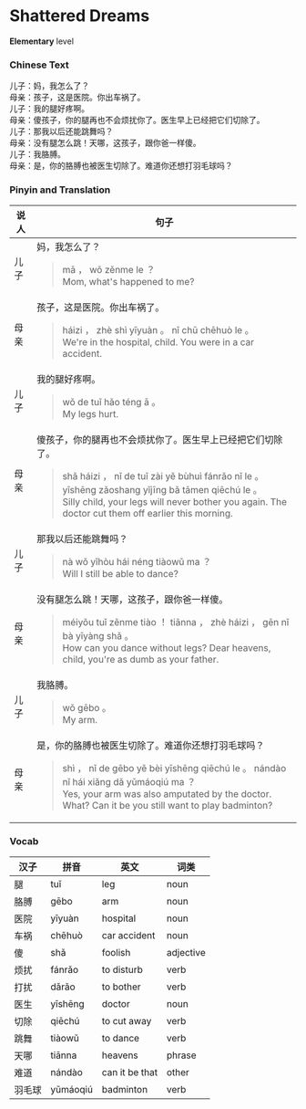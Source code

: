 # Shattered Dreams
**Elementary** level
### Chinese Text
儿子：妈，我怎么了？<br />母亲：孩子，这是医院。你出车祸了。<br />儿子：我的腿好疼啊。<br />母亲：傻孩子，你的腿再也不会烦扰你了。医生早上已经把它们切除了。<br />儿子：那我以后还能跳舞吗？<br />母亲：没有腿怎么跳！天哪，这孩子，跟你爸一样傻。<br />儿子：我胳膊。<br />母亲：是，你的胳膊也被医生切除了。难道你还想打羽毛球吗？

### Pinyin and Translation
|说人|句子|
|----|----|
|儿子|妈，我怎么了？<blockquote>mā ， wǒ zěnme le ？<br />Mom, what's happened to me?</blockquote>|
|母亲|孩子，这是医院。你出车祸了。<blockquote>háizi ， zhè shì yīyuàn 。 nǐ chū chēhuò le 。<br />We're in the hospital, child. You were in a car accident.</blockquote>|
|儿子|我的腿好疼啊。<blockquote>wǒ de tuǐ hǎo téng ā 。<br />My legs hurt.</blockquote>|
|母亲|傻孩子，你的腿再也不会烦扰你了。医生早上已经把它们切除了。<blockquote>shǎ háizi ， nǐ de tuǐ zài yě bùhuì fánrǎo nǐ le 。 yīshēng zǎoshang yǐjīng bǎ tāmen qiēchú le 。<br />Silly child, your legs will never bother you again. The doctor cut them off earlier this morning.</blockquote>|
|儿子|那我以后还能跳舞吗？<blockquote>nà wǒ yǐhòu hái néng tiàowǔ ma ？<br />Will I still be able to dance?</blockquote>|
|母亲|没有腿怎么跳！天哪，这孩子，跟你爸一样傻。<blockquote>méiyǒu tuǐ zěnme tiào ！ tiānna ， zhè háizi ， gēn nǐ bà yīyàng shǎ 。<br />How can you dance without legs? Dear heavens, child, you're as dumb as your father.</blockquote>|
|儿子|我胳膊。<blockquote>wǒ gēbo 。<br />My arm.</blockquote>|
|母亲|是，你的胳膊也被医生切除了。难道你还想打羽毛球吗？<blockquote>shì ， nǐ de gēbo yě bèi yīshēng qiēchú le 。 nándào nǐ hái xiǎng dǎ yǔmáoqiú ma ？<br />Yes, your arm was also amputated by the doctor. What? Can it be you still want to play badminton?</blockquote>|
### Vocab
|汉子|拼音|英文|词类|
|----|----|----|----|
|腿|tuǐ|leg|noun|
|胳膊|gēbo|arm|noun|
|医院|yīyuàn|hospital|noun|
|车祸|chēhuò|car accident|noun|
|傻|shǎ|foolish|adjective|
|烦扰|fánrǎo|to disturb|verb|
|打扰|dǎrǎo|to bother|verb|
|医生|yīshēng|doctor|noun|
|切除|qiēchú|to cut away|verb|
|跳舞|tiàowǔ|to dance|verb|
|天哪|tiānna|heavens|phrase|
|难道|nándào|can it be that|other|
|羽毛球|yǔmáoqiú|badminton|verb|
